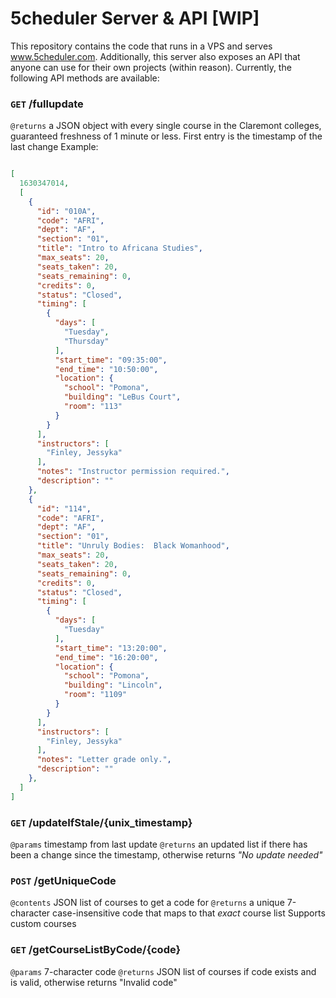 # 5cheduler Server & API [WIP]
This repository contains the code that runs in a VPS and serves www.5cheduler.com.
Additionally, this server also exposes an API that anyone can use for their own projects (within reason).
Currently, the following API methods are available:
### `GET` /fullupdate
`@returns` a JSON object with every single course in the Claremont colleges, guaranteed freshness of 1 minute or less.
First entry is the timestamp of the last change
Example:
```json

[
  1630347014,
  [
    {
      "id": "010A",
      "code": "AFRI",
      "dept": "AF",
      "section": "01",
      "title": "Intro to Africana Studies",
      "max_seats": 20,
      "seats_taken": 20,
      "seats_remaining": 0,
      "credits": 0,
      "status": "Closed",
      "timing": [
        {
          "days": [
            "Tuesday",
            "Thursday"
          ],
          "start_time": "09:35:00",
          "end_time": "10:50:00",
          "location": {
            "school": "Pomona",
            "building": "LeBus Court",
            "room": "113"
          }
        }
      ],
      "instructors": [
        "Finley, Jessyka"
      ],
      "notes": "Instructor permission required.",
      "description": ""
    },
    {
      "id": "114",
      "code": "AFRI",
      "dept": "AF",
      "section": "01",
      "title": "Unruly Bodies:  Black Womanhood",
      "max_seats": 20,
      "seats_taken": 20,
      "seats_remaining": 0,
      "credits": 0,
      "status": "Closed",
      "timing": [
        {
          "days": [
            "Tuesday"
          ],
          "start_time": "13:20:00",
          "end_time": "16:20:00",
          "location": {
            "school": "Pomona",
            "building": "Lincoln",
            "room": "1109"
          }
        }
      ],
      "instructors": [
        "Finley, Jessyka"
      ],
      "notes": "Letter grade only.",
      "description": ""
    },
  ]
]
```

### `GET` /updateIfStale/{unix_timestamp}
`@params` timestamp from last update
`@returns` an updated list if there has been a change since the timestamp, otherwise returns *"No update needed"*

### `POST` /getUniqueCode
`@contents` JSON list of courses to get a code for
`@returns` a unique 7-character case-insensitive code that maps to that *exact* course list
Supports custom courses

### `GET` /getCourseListByCode/{code}
`@params` 7-character code
`@returns` JSON list of courses if code exists and is valid, otherwise returns "Invalid code"